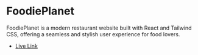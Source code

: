 # FoodiePlanet

FoodiePlanet is a modern restaurant website built with React and Tailwind CSS, offering a seamless and stylish user experience for food lovers.

- [Live Link](https://foodie-planet.netlify.app)